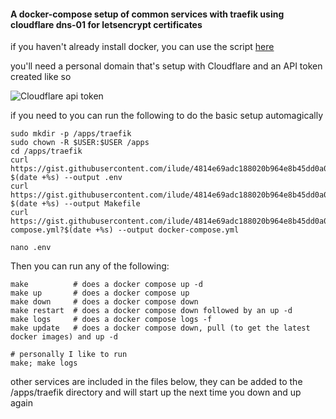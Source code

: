 #### A docker-compose setup of common services with traefik using cloudflare dns-01 for letsencrypt certificates

if you haven't already install docker, you can use the script [here](https://gist.github.com/ilude/52b775682ec6ea5cc31933f81cef49f6)

you'll need a personal domain that's setup with Cloudflare
and an API token created like so

![Cloudflare api token](https://cdn.discordapp.com/attachments/979867396800131104/985259853696102420/unknown.png "Cloudflare api token")


if you need to you can run the following to do the basic setup automagically

```
sudo mkdir -p /apps/traefik
sudo chown -R $USER:$USER /apps
cd /apps/traefik
curl https://gist.githubusercontent.com/ilude/4814e69adc188020b964e8b45dd0a00f/raw/.env?$(date +%s) --output .env
curl https://gist.githubusercontent.com/ilude/4814e69adc188020b964e8b45dd0a00f/raw/Makefile?$(date +%s) --output Makefile
curl https://gist.githubusercontent.com/ilude/4814e69adc188020b964e8b45dd0a00f/raw/docker-compose.yml?$(date +%s) --output docker-compose.yml

nano .env
```

Then you can run any of the following:

```
make          # does a docker compose up -d
make up       # does a docker compose up
make down     # does a docker compose down
make restart  # does a docker compose down followed by an up -d
make logs     # does a docker compose logs -f
make update   # does a docker compose down, pull (to get the latest docker images) and up -d

# personally I like to run
make; make logs
```
 other services are included in the files below, they can be added to the /apps/traefik directory and will start up the next time you down and up again